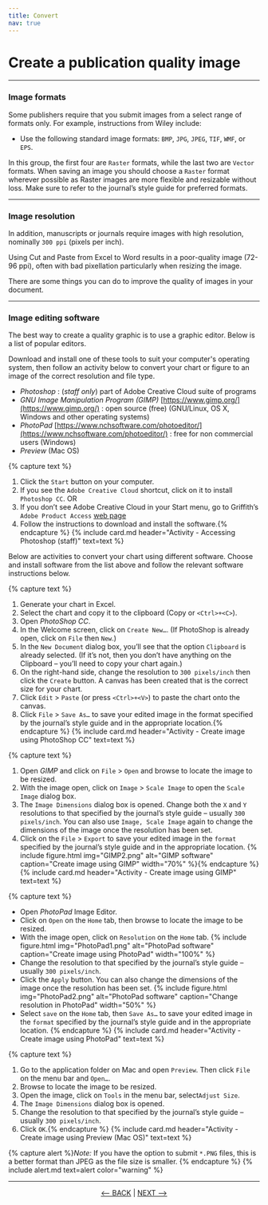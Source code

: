 ```yaml
---
title: Convert
nav: true
---
```


# Create a publication quality image

------

### Image formats

Some publishers require that you submit images from a select range of formats only. For example, instructions from Wiley include:
- Use the following standard image formats: `BMP`, `JPG`, `JPEG`, `TIF`, `WMF`, or `EPS`.

In this group, the first four are `Raster` formats, while the last two are `Vector` formats. When saving an image you should choose a `Raster` format wherever possible as Raster images are more flexible and resizable without loss. Make sure to refer to the journal’s style guide for preferred formats.

-----

### Image resolution

In addition, manuscripts or journals require images with high resolution, nominally `300 ppi` (pixels per inch).

Using Cut and Paste from Excel to Word results in a poor-quality image (72-96 ppi), often with bad pixellation particularly when resizing the image.

There are some things you can do to improve the quality of images in your document.

-----

### Image editing software

The best way to create a quality graphic is to use a graphic editor. Below is a list of popular editors.

Download and install one of these tools to suit your computer's operating system, then follow an activity below to convert your chart or figure to an image of the correct resolution and file type.

- *Photoshop* : (*staff only*) part of Adobe Creative Cloud suite of programs 
- *GNU Image Manipulation Program (GIMP)* [https://www.gimp.org/](https://www.gimp.org/) : open source (free) (GNU/Linux, OS X, Windows and other operating systems)
- *PhotoPad* [https://www.nchsoftware.com/photoeditor/](https://www.nchsoftware.com/photoeditor/) : free for non commercial users (Windows)
- *Preview* (Mac OS) 

{% capture text %}
1. Click the `Start` button on your computer.
2. If you see the `Adobe Creative Cloud` shortcut, click on it to install `Photoshop CC`.
OR
3. If you don’t see Adobe Creative Cloud in your Start menu, go to Griffith’s `Adobe Product Access` [web page](https://intranet.secure.griffith.edu.au/computing/software/self-help-and-support/general-information/adobe-licensing-changes)
4. Follow the instructions to download and install the software.{% endcapture %} {% include card.md header="Activity - Accessing Photoshop (staff)" text=text %}

Below are activities to convert your chart using different software.  Choose and install software from the list above and follow the relevant software instructions below.

{% capture text %}
1.	Generate your chart in Excel.
2.	Select the chart and copy it to the clipboard (Copy or `<Ctrl>+<C>`).
3.	Open *PhotoShop CC*.
4.	In the Welcome screen, click on `Create New…`.  (If PhotoShop is already open, click on `File` then `New`.)
5.	In the `New Document` dialog box, you’ll see that the option `Clipboard` is already selected.  (If it’s not, then you don’t have anything on the Clipboard – you’ll need to copy your chart again.)
6.	On the right-hand side, change the resolution to `300 pixels/inch` then click the `Create` button.  A canvas has been created that is the correct size for your chart.
7.	Click `Edit` > `Paste` (or press `<Ctrl>+<V>`) to paste the chart onto the canvas.
8.	Click `File` > `Save As…` to save your edited image in the format specified by the journal’s style guide and in the appropriate location.{% endcapture %} {% include card.md header="Activity - Create image using PhotoShop CC" text=text %}
 
{% capture text %}
1.	Open *GIMP* and click on `File` > `Open` and browse to locate the image to be resized.
2.	With the image open, click on `Image` > `Scale Image` to open the `Scale Image` dialog box.
3. The `Image Dimensions` dialog box is opened.  Change both the `X` and `Y` resolutions to that specified by the journal’s style guide – usually `300 pixels/inch`.  You can also use `Image, Scale Image` again to change the dimensions of the image once the resolution has been set.
4. Click on the `File` > `Export` to save your edited image in the `format` specified by the journal’s style guide and in the appropriate location.
{% include figure.html img="GIMP2.png" alt="GIMP software" caption="Create image using GIMP" width="70%" %}{% endcapture %} {% include card.md header="Activity - Create image using GIMP" text=text %}

{% capture text %}
- Open *PhotoPad* Image Editor.
- Click on `Open` on the `Home` tab, then browse to locate the image to be resized.
- With the image open, click on `Resolution` on the `Home` tab.
{% include figure.html img="PhotoPad1.png" alt="PhotoPad software" caption="Create image using PhotoPad" width="100%" %}
- Change the resolution to that specified by the journal’s style guide – usually `300 pixels/inch`.
- Click the `Apply` button.  You can also change the dimensions of the image once the resolution has been set.
{% include figure.html img="PhotoPad2.png" alt="PhotoPad software" caption="Change resolution in PhotoPad" width="50%" %}
- Select `save` on the `Home` tab, then `Save As…` to save your edited image in the `format` specified by the journal’s style guide and in the appropriate location.
{% endcapture %} {% include card.md header="Activity - Create image using PhotoPad" text=text %}

{% capture text %}
1.	Go to the application folder on Mac and open `Preview`. Then click `File` on the menu bar and `Open…`.  
2.	Browse to locate the image to be resized.
3.	Open the image, click on `Tools` in the menu bar, select`Adjust Size`.
4. The `Image Dimensions` dialog box is opened.
5.	Change the resolution to that specified by the journal’s style guide – usually `300 pixels/inch`.
6.	Click `OK`.{% endcapture %} {% include card.md header="Activity - Create image using Preview (Mac OS)" text=text %}

{% capture alert %}*Note:* If you have the option to submit `*.PNG` files, this is a better format than JPEG as the file size is smaller.
{% endcapture %}
{% include alert.md text=alert color="warning" %}


-----

<p align="center">
  <a href="https://griffithunilibrary.github.io/intro-data-wrangle/content/4-lesson.html"><-- BACK</a> |
  <a href="https://griffithunilibrary.github.io/intro-data-wrangle/content/6-lesson.html">NEXT --></a>
</p>


